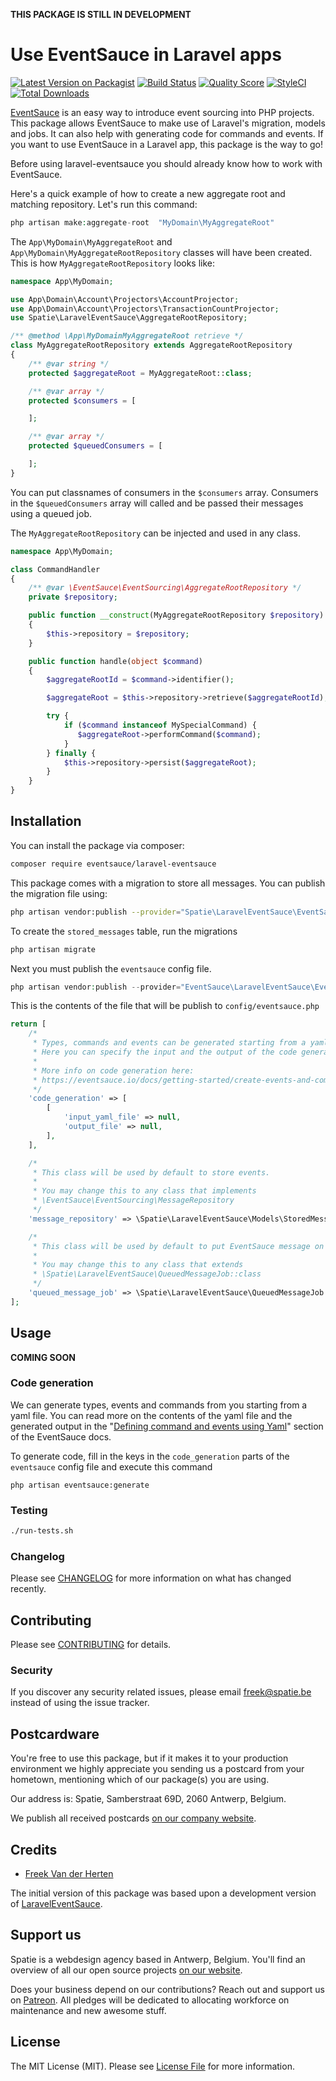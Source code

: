 **THIS PACKAGE IS STILL IN DEVELOPMENT**

# Use EventSauce in Laravel apps

[![Latest Version on Packagist](https://img.shields.io/packagist/v/spatie/laravel-eventsauce.svg?style=flat-square)](https://packagist.org/packages/spatie/laravel-eventsauce)
[![Build Status](https://img.shields.io/travis/spatie/laravel-eventsauce/master.svg?style=flat-square)](https://travis-ci.org/spatie/laravel-eventsauce)
[![Quality Score](https://img.shields.io/scrutinizer/g/spatie/laravel-eventsauce.svg?style=flat-square)](https://scrutinizer-ci.com/g/spatie/laravel-eventsauce)
[![StyleCI](https://github.styleci.io/repos/166579998/shield?branch=master)](https://github.styleci.io/repos/166579998)
[![Total Downloads](https://img.shields.io/packagist/dt/spatie/laravel-eventsauce.svg?style=flat-square)](https://packagist.org/packages/spatie/laravel-eventsauce)

[EventSauce](https://eventsauce.io/) is an easy way to introduce event sourcing into PHP projects.  This package allows EventSauce to make use of Laravel's migration, models and jobs. It can also help with generating code for commands and events. If you want to use EventSauce in a Laravel app, this package is the way to go!

Before using laravel-eventsauce you should already know how to work with EventSauce.

Here's a quick example of how to create a new aggregate root and matching repository. Let's run this command:

```php
php artisan make:aggregate-root  "MyDomain\MyAggregateRoot"
```

The `App\MyDomain\MyAggregateRoot` and `App\MyDomain\MyAggregateRootRepository` classes will have been created. This is how `MyAggregateRootRepository` looks like:

```php
namespace App\MyDomain;

use App\Domain\Account\Projectors\AccountProjector;
use App\Domain\Account\Projectors\TransactionCountProjector;
use Spatie\LaravelEventSauce\AggregateRootRepository;

/** @method \App\MyDomainMyAggregateRoot retrieve */
class MyAggregateRootRepository extends AggregateRootRepository
{
    /** @var string */
    protected $aggregateRoot = MyAggregateRoot::class;

    /** @var array */
    protected $consumers = [

    ];

    /** @var array */
    protected $queuedConsumers = [

    ];
}
```

You can put classnames of consumers in the `$consumers` array. Consumers in the `$queuedConsumers` array will called and be passed their messages using a queued job.

The `MyAggregateRootRepository` can be injected and used in any class.

```php
namespace App\MyDomain;

class CommandHandler
{
    /** @var \EventSauce\EventSourcing\AggregateRootRepository */
    private $repository;

    public function __construct(MyAggregateRootRepository $repository)
    {
        $this->repository = $repository;
    }

    public function handle(object $command)
    {
        $aggregateRootId = $command->identifier();

        $aggregateRoot = $this->repository->retrieve($aggregateRootId);

        try {
            if ($command instanceof MySpecialCommand) {
               $aggregateRoot->performCommand($command);
            } 
        } finally {
            $this->repository->persist($aggregateRoot);
        }
    }
}
```

## Installation

You can install the package via composer:

```bash
composer require eventsauce/laravel-eventsauce
```

This package comes with a migration to store all messages. You can publish the migration file using:

```bash
php artisan vendor:publish --provider="Spatie\LaravelEventSauce\EventSauceServiceProvider" --tag="migrations"
```

To create the `stored_messages` table, run the migrations

```bash
php artisan migrate
```

Next you must publish the `eventsauce` config file.

```php
php artisan vendor:publish --provider="EventSauce\LaravelEventSauce\EventSauceServiceProvider" --tag="config"
```

This is the contents of the file that will be publish to `config/eventsauce.php`

```php
return [
    /*
     * Types, commands and events can be generated starting from a yaml file.
     * Here you can specify the input and the output of the code generation.
     *
     * More info on code generation here:
     * https://eventsauce.io/docs/getting-started/create-events-and-commands
     */
    'code_generation' => [
        [
            'input_yaml_file' => null,
            'output_file' => null,
        ],
    ],

    /*
     * This class will be used by default to store events.
     *
     * You may change this to any class that implements
     * \EventSauce\EventSourcing\MessageRepository
     */
    'message_repository' => \Spatie\LaravelEventSauce\Models\StoredMessage::class,

    /*
     * This class will be used by default to put EventSauce message on the queued
     *
     * You may change this to any class that extends
     * \Spatie\LaravelEventSauce\QueuedMessageJob::class
     */
    'queued_message_job' => \Spatie\LaravelEventSauce\QueuedMessageJob::class,
];
```

## Usage

**COMING SOON**

### Code generation

We can generate types, events and commands from you starting from a yaml file. You can read more on the contents of the yaml file and the generated output in the "[Defining command and events using Yaml](https://eventsauce.io/docs/getting-started/create-events-and-commands/)" section of the EventSauce docs.

To generate code, fill in the keys in the `code_generation` parts of the `eventsauce` config file and execute this command

```
php artisan eventsauce:generate
```

### Testing

``` bash
./run-tests.sh
```

### Changelog

Please see [CHANGELOG](CHANGELOG.md) for more information on what has changed recently.

## Contributing

Please see [CONTRIBUTING](CONTRIBUTING.md) for details.

### Security

If you discover any security related issues, please email freek@spatie.be instead of using the issue tracker.

## Postcardware

You're free to use this package, but if it makes it to your production environment we highly appreciate you sending us a postcard from your hometown, mentioning which of our package(s) you are using.

Our address is: Spatie, Samberstraat 69D, 2060 Antwerp, Belgium.

We publish all received postcards [on our company website](https://spatie.be/en/opensource/postcards).


## Credits

- [Freek Van der Herten](https://github.com/freekmurze)

The initial version of this package was based upon a development version of [LaravelEventSauce](https://github.com/EventSaucePHP/LaravelEventSauce).

## Support us

Spatie is a webdesign agency based in Antwerp, Belgium. You'll find an overview of all our open source projects [on our website](https://spatie.be/opensource).

Does your business depend on our contributions? Reach out and support us on [Patreon](https://www.patreon.com/spatie). 
All pledges will be dedicated to allocating workforce on maintenance and new awesome stuff.

## License

The MIT License (MIT). Please see [License File](LICENSE.md) for more information.
